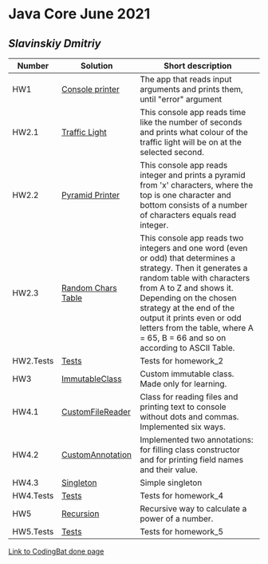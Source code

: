 # Java Core June 2021

## *Slavinskiy Dmitriy*

| Number | Solution  | Short description
| --- | --- | --- |
| HW1 | [Console printer](https://github.com/NikolaevArtem/Java_Core_June_2021/tree/feature/DmitriySlavinskiy/src/main/java/homework_1) | The app that reads input arguments and prints them, until "error" argument |
| HW2.1 | [Traffic Light](https://github.com/NikolaevArtem/Java_Core_June_2021/blob/feature/DmitriySlavinskiy/src/main/java/homework_2/TrafficLight.java) | This console app reads time like the number of seconds and prints what colour of the traffic light will be on at the selected second.|
| HW2.2 | [Pyramid Printer](https://github.com/NikolaevArtem/Java_Core_June_2021/blob/feature/DmitriySlavinskiy/src/main/java/homework_2/PyramidPrinter.java) | This console app reads integer and prints a pyramid from 'x' characters, where the top is one character and bottom consists of a number of characters equals read integer. |
| HW2.3 | [Random Chars Table](https://github.com/NikolaevArtem/Java_Core_June_2021/blob/feature/DmitriySlavinskiy/src/main/java/homework_2/RandomCharsTable.java) | This console app reads two integers and one word (even or odd) that determines a strategy. Then it generates a random table with characters from A to Z and shows it. Depending on the chosen strategy at the end of the output it prints even or odd letters from the table, where A = 65, B = 66 and so on according to ASCII Table.  |
| HW2.Tests | [Tests](https://github.com/NikolaevArtem/Java_Core_June_2021/tree/feature/DmitriySlavinskiy/src/test/java/homework_2) | Tests for homework_2 |
| HW3 | [ImmutableClass](https://github.com/NikolaevArtem/Java_Core_June_2021/blob/feature/DmitriySlavinskiy/src/main/java/homework_3/ImmutableClass.java) | Custom immutable class. Made only for learning.|
| HW4.1 | [CustomFileReader](https://github.com/NikolaevArtem/Java_Core_June_2021/tree/feature/DmitriySlavinskiy/src/main/java/homework_4/custom_file_reader) | Class for reading files and printing text to console without dots and commas. Implemented six ways. |
| HW4.2 | [CustomAnnotation](https://github.com/NikolaevArtem/Java_Core_June_2021/tree/feature/DmitriySlavinskiy/src/main/java/homework_4/custom_annotation) | Implemented two annotations: for filling class constructor and for printing field names and their value. |
| HW4.3 | [Singleton](https://github.com/NikolaevArtem/Java_Core_June_2021/tree/feature/DmitriySlavinskiy/src/main/java/homework_4/singleton) | Simple singleton |
| HW4.Tests | [Tests](https://github.com/NikolaevArtem/Java_Core_June_2021/tree/feature/DmitriySlavinskiy/src/test/java/homework_4) | Tests for homework_4 |
| HW5 | [Recursion](https://github.com/NikolaevArtem/Java_Core_June_2021/tree/feature/DmitriySlavinskiy/src/main/java/homework_5/recursion) | Recursive way to calculate a power of a number. |
| HW5.Tests | [Tests](https://github.com/NikolaevArtem/Java_Core_June_2021/tree/feature/DmitriySlavinskiy/src/test/java/homework_5/) | Tests for homework_5 |

[Link to CodingBat done page](https://codingbat.com/done?user=dmitrisedam11@gmail.com&tag=7827998073)


